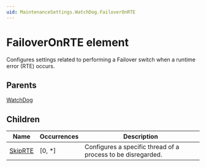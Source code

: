 ```yaml
---
uid: MaintenanceSettings.WatchDog.FailoverOnRTE
---
```


# FailoverOnRTE element

Configures settings related to performing a Failover switch when a runtime error (RTE) occurs.

## Parents

[WatchDog](xref:MaintenanceSettings.WatchDog)

## Children

| Name | Occurrences | Description |
| --- | --- | --- |
| [SkipRTE](xref:MaintenanceSettings.WatchDog.FailoverOnRTE.SkipRTE) | [0, *] | Configures a specific thread of a process to be disregarded. |
